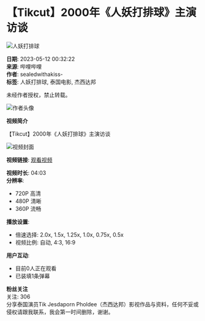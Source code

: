 # 【Tikcut】2000年《人妖打排球》主演访谈

![人妖打排球](//i0.hdslb.com/bfs/archive/53d1ce2fadbeb673e1278e28f0065e6ed1ec998b.jpg@100w_100h_1c.webp)

**日期**: 2023-05-12 00:32:22  
**来源**: 哔哩哔哩  
**作者**: sealedwithakiss-  
**标签**: 人妖打排球, 泰国电影, 杰西达邦  

未经作者授权，禁止转载。

![作者头像](//i1.hdslb.com/bfs/face/ef9723f526c25ddfe7cdd03dadbfaccc0d1fe4df.jpg@96w.webp)

**视频简介**

【Tikcut】2000年《人妖打排球》主演访谈

![视频封面](//i0.hdslb.com/bfs/archive/53d1ce2fadbeb673e1278e28f0065e6ed1ec998b.jpg@518w_290h_1c_!web-video-share-cover.webp)

**视频链接**: [观看视频](//www.bilibili.com)  

**视频时长**: 04:03  
**分辨率**:  
- 720P 高清  
- 480P 清晰  
- 360P 流畅  

**播放设置**:  
- 倍速选择: 2.0x, 1.5x, 1.25x, 1.0x, 0.75x, 0.5x  
- 视频比例: 自动, 4:3, 16:9  

**用户互动**:  
- 目前0人正在观看  
- 已装填1条弹幕  

**粉丝关注**  
关注: 306  
分享泰国演员Tik Jesdaporn Pholdee（杰西达邦）影视作品与资料，任何不妥或侵权请跟我联系，我会第一时间删除，谢谢。